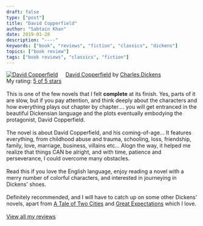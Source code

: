 ```yaml
---
draft: false
type: ["post"]
title: "David Copperfield"
author: "Sabtain Khan"
date: 2019-01-28
description: "----"
keywords: ["book", "reviews", "fiction", "classics", "dickens"]
topics: ["book review"]
tags: ["book reviews", "classics", "fiction"]
---
```



<a href="https://www.goodreads.com/book/show/31241.David_Copperfield" style="float: left; padding-right: 20px"><img border="0" alt="David Copperfield" src="https://i.gr-assets.com/images/S/compressed.photo.goodreads.com/books/1386924573l/31241._SX98_.jpg" /></a><a href="https://www.goodreads.com/book/show/31241.David_Copperfield">David Copperfield</a> by <a href="https://www.goodreads.com/author/show/239579.Charles_Dickens">Charles Dickens</a><br/>
My rating: <a href="https://www.goodreads.com/review/show/2678982284">5 of 5 stars</a><br /><br />
This is one of the few novels that I felt <b>complete</b> at its finish. Yes, parts of it are slow, but if you pay attention, and think deeply about the characters and how everything plays out chapter by chapter.... you will get entranced in the beautiful Dickensian language and the plots eventually embodying the protagonist, David Copperfield.<br /><br />The novel is about David Copperfield, and his coming-of-age... It features everything, from childhood abuse and trauma, schooling, loss, friendship, family, love, marriage, business, villains etc... Alogn the way, it helped me realize that things CAN be alright, and with time, patience and perseverance, I could overcome many obstacles.<br /><br />Read this if you love the English language, enjoy reading a novel with a merry number of colorful characters, and interested in journeying in Dickens' shoes.<br /><br />Definitely recommended, and I will have to catch up on some other Dickens' novels, apart from <a href="https://www.goodreads.com/book/show/1953.A_Tale_of_Two_Cities" title="A Tale of Two Cities by Charles Dickens" rel="nofollow">A Tale of Two Cities</a> and <a href="https://www.goodreads.com/book/show/2623.Great_Expectations" title="Great Expectations by Charles Dickens" rel="nofollow">Great Expectations</a> which I love.
<br/><br/>
<a href="https://www.goodreads.com/review/list/19015356-sabtain-khan">View all my reviews</a>
